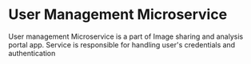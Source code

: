 # User Management Microservice

User management Microservice is a part of Image sharing and analysis portal app.
Service is responsible for handling user's  credentials and authentication